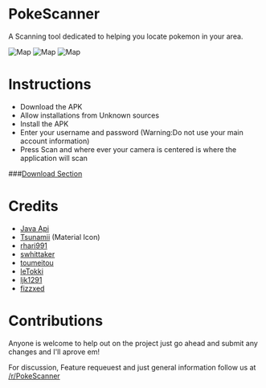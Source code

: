 # PokeScanner
A Scanning tool dedicated to helping you locate pokemon in your area. 

![Map](http://i.imgur.com/u8zPO1B.png)
![Map](http://i.imgur.com/7szBuM0.png)
![Map](http://i.imgur.com/aHofJAV.png)

# Instructions
- Download the APK
- Allow installations from Unknown sources
- Install the APK
- Enter your username and password (Warning:Do not use your main account information)
- Press Scan and where ever your camera is centered is where the application will scan


###[Download Section](https://github.com/BrianEstrada/PokeScanner/releases)

# Credits
- [Java Api](https://github.com/Grover-c13/PokeGOAPI-Java/)
- [Tsunamii](https://github.com/Tsunamii) (Material Icon)
- [rhari991](https://github.com/rhari991)
- [swhittaker](https://github.com/swhittaker)
- [toumeitou](https://github.com/toumeitou)
- [leTokki](https://github.com/leTokki)
- [ljk1291](https://github.com/ljk1291)
- [fizzxed](https://github.com/fizzxed)


# Contributions
Anyone is welcome to help out on the project just go ahead and submit any changes and I'll aprove em!


For discussion, Feature requeuest and just general information follow us at [/r/PokeScanner](https://www.reddit.com/r/PokeScanner)
